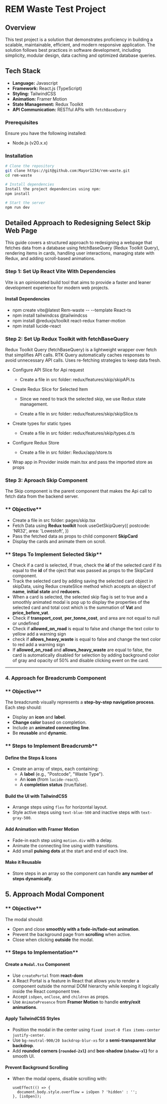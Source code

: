 # REM Waste Test Project

## Overview

This test project is a solution that demonstrates proficiency in building a scalable, maintainable, efficient, and modern responsive application. The solution follows best practices in software development, including simplicity, modular design, data caching and optimized database queries.

## Tech Stack

- **Language:** Javascript
- **Framework:** React.js (TypeScript)
- **Styling:** TailwindCSS
- **Animation:** Framer Motion
- **State Management:** Redux Toolkit
- **API Communication:** RESTful APIs with `fetchBaseQuery`

### Prerequisites

Ensure you have the following installed:

- Node.js (v20.x.x)

### Installation

```sh
# Clone the repository
git clone https://git@github.com:Mayor1234/rem-waste.git
cd rem-waste

# Install dependencies
Install the project dependencies using npm:
npm install

# Start the server
npm run dev
```

## Detailed Approach to Redesigning Select Skip Web Page

This guide covers a structured approach to redesigning a webpage that fetches data from a database using fetchBaseQuery (Redux Toolkit Query), rendering items in cards, handling user interactions, managing state with Redux, and adding scroll-based animations.

### **Step 1: Set Up React Vite With Dependencies**

Vite is an opinionated build tool that aims to provide a faster and leaner development experience for modern web projects.

#### Install Dependencies

- npm create vite@latest Rem-waste -- --template React-ts
- npm install tailwindcss @tailwindcss
- npm install @reduxjs/toolkit react-redux framer-motion
- npm install lucide-react

### **Step 2: Set Up Redux Toolkit with fetchBaseQuery**

Redux Toolkit Query (fetchBaseQuery) is a lightweight wrapper over fetch that simplifies API calls.
RTK Query automatically caches responses to avoid unnecessary API calls.
Uses re-fetching strategies to keep data fresh.

- Configure API Slice for Api request

  - Create a file in src folder: redux/features/skip/skipAPi.ts

- Create Redux Slice for Selected Item

  - Since we need to track the selected skip, we use Redux state management.

  - Create a file in src folder: redux/features/skip/skipSlice.ts

- Create types for static types

  - Create a file in src folder: redux/features/skip/types.d.ts

- Configure Redux Store

  - Create a file in src folder: Redux/app/store.ts

- Wrap app in Provider inside main.tsx and pass the imported store as props

### **Step 3: Aproach Skip Component**

The Skip component is the parent component that makes the Api call to fetch data from the backend server.

### ** Objective**

- Create a file in src folder: pages/skip.tsx
- Fetch Data using **Redux toolkit** hook useGetSkipQuery({
  postcode: 'NR32',
  area: 'Lowestoft',
  })
- Pass the fetched data as props to child component **SkipCard**
- Display the cards and animate them on scroll.

### ** Steps To Implement Selected Skip**

- Check if a card is selected, if true, check the **id** of the selected card if its equal to the **id** of the oject that was passed as props to the SkipCard component.
- Track the selected card by adding saving the selected card object in skipData, using Redux createSlice method which accepts an object of **name**, **initial state** and **reducers**.
- When a card is selected, the selected skip flag is set to true and a smoothly animated modal is pop up to display the properties of the selected card and total cost which is the summation of **Vat** and **price_before_vat**.
- Check if **transport_cost**, **per_tonne_cost**, and area are not equal to null or undefined
- Check if **allowed_on_road** is equal to false and change the text color to yellow add a warning sign
- check if **allows_heavy_waste** is equal to false and change the text color to red add a warning sign
- If **allowed_on_road** and **allows_heavy_waste** are equal to false, the card is automatically disabled for selection by adding background color of gray and opacity of 50% and disable clicking event on the card.

---

### **4. Approach for Breadcrumb Component**

### ** Objective**

The breadcrumb visually represents a **step-by-step navigation process**. Each step should:

- Display an **icon** and **label**.
- **Change color** based on completion.
- Include an **animated connecting line**.
- Be **reusable** and **dynamic**.

### ** Steps to Implement Breadcrumb**

#### **Define the Steps & Icons**

- Create an array of steps, each containing:
  - A **label** (e.g., "Postcode", "Waste Type").
  - An **icon** (from `lucide-react`).
  - A **completion status** (true/false).

#### **Build the UI with TailwindCSS**

- Arrange steps using `flex` for horizontal layout.
- Style active steps using `text-blue-500` and inactive steps with `text-gray-500`.

#### **Add Animation with Framer Motion**

- Fade-in each step using `motion.div` with a delay.
- Animate the connecting line using width transitions.
- Add small **pulsing dots** at the start and end of each line.

#### **Make it Reusable**

- Store steps in an array so the component can handle **any number of steps dynamically**.

## **5. Approach Modal Component**

### ** Objective**

The modal should:

- Open and close **smoothly with a fade-in/fade-out animation**.
- Prevent the background page from **scrolling** when active.
- Close when clicking **outside** the modal.

### ** Steps to Implementation**

#### **Create a `Modal.tsx` Component**

- Use `createPortal` from **react-dom**
- A React Portal is a feature in React that allows you to render a component outside the normal DOM hierarchy while keeping it logically inside the React component tree.
- Accept `isOpen`, `onClose`, and `children` as props.
- Use `AnimatePresence` from **Framer Motion** to handle **entry/exit animations**.

#### **Apply TailwindCSS Styles**

- Position the modal in the center using `fixed inset-0 flex items-center justify-center`.
- Use `bg-neutral-900/20 backdrop-blur-xs` for a **semi-transparent blur backdrop**.
- Add **rounded corners (`rounded-2xl`)** and **box-shadow (`shadow-xl`)** for a smooth UI.

#### **Prevent Background Scrolling**

- When the modal opens, disable scrolling with:
  ```tsx
  useEffect(() => {
    document.body.style.overflow = isOpen ? 'hidden' : '';
  }, [isOpen]);
  ```
